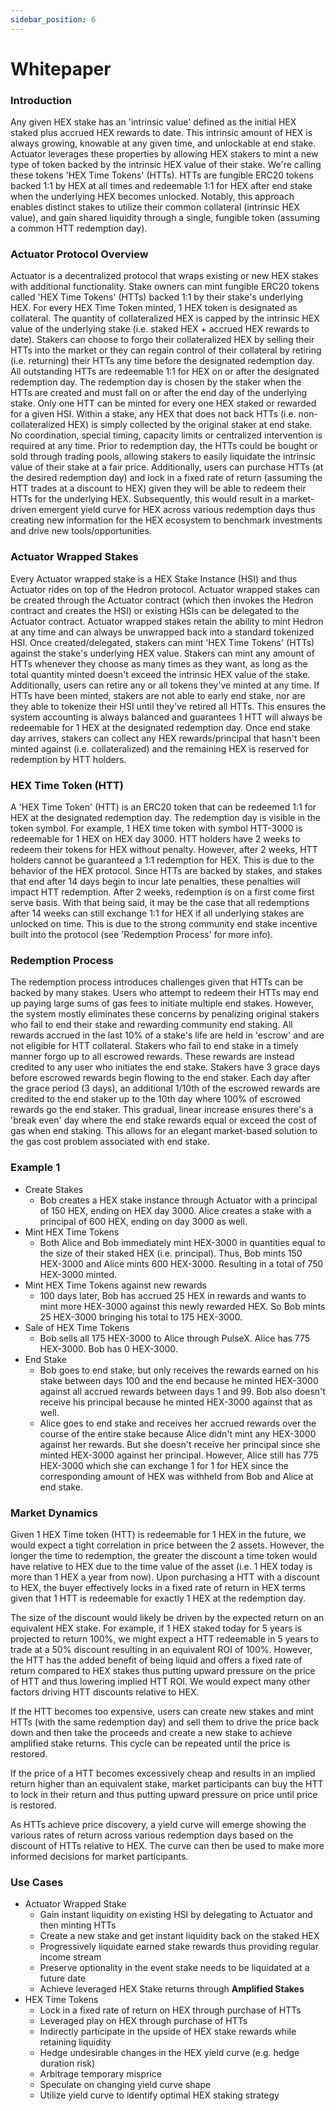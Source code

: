 ```yaml
---
sidebar_position: 6
---
```


# Whitepaper

### Introduction
Any given HEX stake has an 'intrinsic value' defined as the initial HEX staked plus accrued HEX rewards to date. This intrinsic amount of HEX is always growing, knowable at any given time, and unlockable at end stake. Actuator leverages these properties by allowing HEX stakers to mint a new type of token backed by the intrinsic HEX value of their stake. We're calling these tokens 'HEX Time Tokens' (HTTs). HTTs are fungible ERC20 tokens backed 1:1 by HEX at all times and redeemable 1:1 for HEX after end stake when the underlying HEX becomes unlocked. Notably, this approach enables distinct stakes to utilize their common collateral (intrinsic HEX value), and gain shared liquidity through a single, fungible token (assuming a common HTT redemption day). 

### Actuator Protocol Overview
Actuator is a decentralized protocol that wraps existing or new HEX stakes with additional functionality. Stake owners can mint fungible ERC20 tokens called 'HEX Time Tokens' (HTTs) backed 1:1 by their stake's underlying HEX. For every HEX Time Token minted, 1 HEX token is designated as collateral. The quantity of collateralized HEX is capped by the intrinsic HEX value of the underlying stake (i.e. staked HEX + accrued HEX rewards to date). Stakers can choose to forgo their collateralized HEX by selling their HTTs into the market or they can regain control of their collateral by retiring (i.e. returning) their HTTs any time before the designated redemption day. All outstanding HTTs are redeemable 1:1 for HEX on or after the designated redemption day. The redemption day is chosen by the staker when the HTTs are created and must fall on or after the end day of the underlying stake. Only one HTT can be minted for every one HEX staked or rewarded for a given HSI. Within a stake, any HEX that does not back HTTs (i.e. non-collateralized HEX) is simply collected by the original staker at end stake. No coordination, special timing, capacity limits or centralized intervention is required at any time. Prior to redemption day, the HTTs could be bought or sold through trading pools, allowing stakers to easily liquidate the intrinsic value of their stake at a fair price. Additionally, users can purchase HTTs (at the desired redemption day) and lock in a fixed rate of return (assuming the HTT trades at a discount to HEX) given they will be able to redeem their HTTs for the underlying HEX. Subsequently, this would result in a market-driven emergent yield curve for HEX across various redemption days thus creating new information for the HEX ecosystem to benchmark investments and drive new tools/opportunities.

### Actuator Wrapped Stakes
Every Actuator wrapped stake is a HEX Stake Instance (HSI) and thus Actuator rides on top of the Hedron protocol. Actuator wrapped stakes can be created through the Actuator contract (which then invokes the Hedron contract and creates the HSI) or existing HSIs can be delegated to the Actuator contract. Actuator wrapped stakes retain the ability to mint Hedron at any time and can always be unwrapped back into a standard tokenized HSI. Once created/delegated, stakers can mint 'HEX Time Tokens' (HTTs) against the stake's underlying HEX value. Stakers can mint any amount of HTTs whenever they choose as many times as they want, as long as the total quantity minted doesn't exceed the intrinsic HEX value of the stake. Additionally, users can retire any or all tokens they've minted at any time. If HTTs have been minted, stakers are not able to early end stake, nor are they able to tokenize their HSI until they've retired all HTTs. This ensures the system accounting is always balanced and guarantees 1 HTT will always be redeemable for 1 HEX at the designated redemption day. Once end stake day arrives, stakers can collect any HEX rewards/principal that hasn't been minted against (i.e. collateralized) and the remaining HEX is reserved for redemption by HTT holders.

### HEX Time Token (HTT)
A 'HEX Time Token' (HTT) is an ERC20 token that can be redeemed 1:1 for HEX at the designated redemption day. The redemption day is visible in the token symbol. For example, 1 HEX time token with symbol HTT-3000 is redeemable for 1 HEX on HEX day 3000. HTT holders have 2 weeks to redeem their tokens for HEX without penalty. However, after 2 weeks, HTT holders cannot be guaranteed a 1:1 redemption for HEX. This is due to the behavior of the HEX protocol. Since HTTs are backed by stakes, and stakes that end after 14 days begin to incur late penalties, these penalties will impact HTT redemption. After 2 weeks, redemption is on a first come first serve basis. With that being said, it may be the case that all redemptions after 14 weeks can still exchange 1:1 for HEX if all underlying stakes are unlocked on time. This is due to the strong community end stake incentive built into the protocol (see 'Redemption Process' for more info).


### Redemption Process
The redemption process introduces challenges given that HTTs can be backed by many stakes. Users who attempt to redeem their HTTs may end up paying large sums of gas fees to initiate multiple end stakes. However, the system mostly eliminates these concerns by penalizing original stakers who fail to end their stake and rewarding community end staking. All rewards accrued in the last 10% of a stake's life are held in 'escrow' and are not eligible for HTT collateral. Stakers who fail to end stake in a timely manner forgo up to all escrowed rewards. These rewards are instead credited to any user who initiates the end stake. Stakers have 3 grace days before escrowed rewards begin flowing to the end staker. Each day after the grace period (3 days), an additional 1/10th of the escrowed rewards are credited to the end staker up to the 10th day where 100% of escrowed rewards go the end staker. This gradual, linear increase ensures there's a 'break even' day where the end stake rewards equal or exceed the cost of gas when end staking. This allows for an elegant market-based solution to the gas cost problem associated with end stake.

### Example 1
- Create Stakes
  - Bob creates a HEX stake instance through Actuator with a principal of 150 HEX, ending on HEX day 3000. Alice creates a stake with a principal of 600 HEX, ending on day 3000 as well.
- Mint HEX Time Tokens
  - Both Alice and Bob immediately mint HEX-3000 in quantities equal to the size of their staked HEX (i.e. principal). Thus, Bob mints 150 HEX-3000 and Alice mints 600 HEX-3000. Resulting in a total of 750 HEX-3000 minted.
- Mint HEX Time Tokens against new rewards
  - 100 days later, Bob has accrued 25 HEX in rewards and wants to mint more HEX-3000 against this newly rewarded HEX. So Bob mints 25 HEX-3000 bringing his total to 175 HEX-3000.
- Sale of HEX Time Tokens
  - Bob sells all 175 HEX-3000 to Alice through PulseX. Alice has 775 HEX-3000. Bob has 0 HEX-3000. 
- End Stake
  - Bob goes to end stake, but only receives the rewards earned on his stake between days 100 and the end because he minted HEX-3000 against all accrued rewards between days 1 and 99. Bob also doesn't receive his principal because he minted HEX-3000 against that as well.
  - Alice goes to end stake and receives her accrued rewards over the course of the entire stake because Alice didn't mint any HEX-3000 against her rewards. But she doesn't receive her principal since she minted HEX-3000 against her principal. However, Alice still has 775 HEX-3000 which she can exchange 1 for 1 for HEX since the corresponding amount of HEX was withheld from Bob and Alice at end stake.

### Market Dynamics
Given 1 HEX Time token (HTT) is redeemable for 1 HEX in the future, we would expect a tight correlation in price between the 2 assets. However, the longer the time to redemption, the greater the discount a time token would have relative to HEX due to the time value of the asset (i.e. 1 HEX today is more than 1 HEX a year from now). Upon purchasing a HTT with a discount to HEX, the buyer effectively locks in a fixed rate of return in HEX terms given that 1 HTT is redeemable for exactly 1 HEX at the redemption day. 

The size of the discount would likely be driven by the expected return on an equivalent HEX stake. For example, if 1 HEX staked today for 5 years is projected to return 100%, we might expect a HTT redeemable in 5 years to trade at a 50% discount resulting in an equivalent ROI of 100%. However, the HTT has the added benefit of being liquid and offers a fixed rate of return compared to HEX stakes thus putting upward pressure on the price of HTT and thus lowering implied HTT ROI. We would expect many other factors driving HTT discounts relative to HEX. 

If the HTT becomes too expensive, users can create new stakes and mint HTTs (with the same redemption day) and sell them to drive the price back down and then take the proceeds and create a new stake to achieve amplified stake returns. This cycle can be repeated until the price is restored. 

If the price of a HTT becomes excessively cheap and results in an implied return higher than an equivalent stake, market participants can buy the HTT to lock in their return and thus putting upward pressure on price until price is restored.

As HTTs achieve price discovery, a yield curve will emerge showing the various rates of return across various redemption days based on the discount of HTTs relative to HEX. The curve can then be used to make more informed decisions for market participants.

### Use Cases
- Actuator Wrapped Stake
  - Gain instant liquidity on existing HSI by delegating to Actuator and then minting HTTs
  - Create a new stake and get instant liquidity back on the staked HEX
  - Progressively liquidate earned stake rewards thus providing regular income stream
  - Preserve optionality in the event stake needs to be liquidated at a future date
  - Achieve leveraged HEX Stake returns through **Amplified Stakes** 
- HEX Time Tokens
  - Lock in a fixed rate of return on HEX through purchase of HTTs
  - Leveraged play on HEX through purchase of HTTs
  - Indirectly participate in the upside of HEX stake rewards while retaining liquidity
  - Hedge undesirable changes in the HEX yield curve (e.g. hedge duration risk)
  - Arbitrage temporary misprice
  - Speculate on changing yield curve shape
  - Utilize yield curve to identify optimal HEX staking strategy



